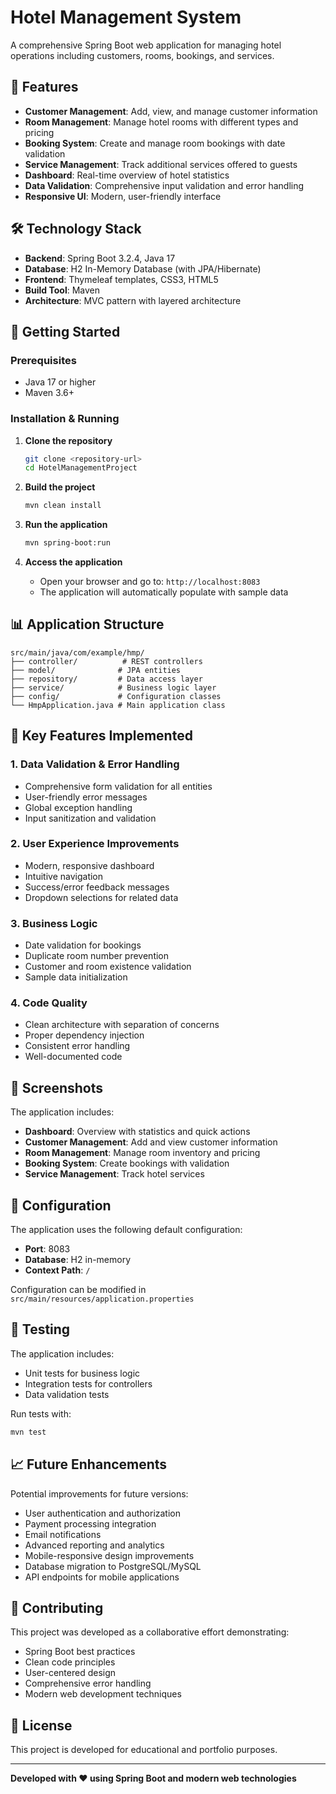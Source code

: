 # Hotel Management System

A comprehensive Spring Boot web application for managing hotel operations including customers, rooms, bookings, and services.

## 🏨 Features

- **Customer Management**: Add, view, and manage customer information
- **Room Management**: Manage hotel rooms with different types and pricing
- **Booking System**: Create and manage room bookings with date validation
- **Service Management**: Track additional services offered to guests
- **Dashboard**: Real-time overview of hotel statistics
- **Data Validation**: Comprehensive input validation and error handling
- **Responsive UI**: Modern, user-friendly interface

## 🛠️ Technology Stack

- **Backend**: Spring Boot 3.2.4, Java 17
- **Database**: H2 In-Memory Database (with JPA/Hibernate)
- **Frontend**: Thymeleaf templates, CSS3, HTML5
- **Build Tool**: Maven
- **Architecture**: MVC pattern with layered architecture

## 🚀 Getting Started

### Prerequisites

- Java 17 or higher
- Maven 3.6+

### Installation & Running

1. **Clone the repository**
   ```bash
   git clone <repository-url>
   cd HotelManagementProject
   ```

2. **Build the project**
   ```bash
   mvn clean install
   ```

3. **Run the application**
   ```bash
   mvn spring-boot:run
   ```

4. **Access the application**
   - Open your browser and go to: `http://localhost:8083`
   - The application will automatically populate with sample data

## 📊 Application Structure

```
src/main/java/com/example/hmp/
├── controller/          # REST controllers
├── model/              # JPA entities
├── repository/         # Data access layer
├── service/            # Business logic layer
├── config/             # Configuration classes
└── HmpApplication.java # Main application class
```

## 🎯 Key Features Implemented

### 1. **Data Validation & Error Handling**
- Comprehensive form validation for all entities
- User-friendly error messages
- Global exception handling
- Input sanitization and validation

### 2. **User Experience Improvements**
- Modern, responsive dashboard
- Intuitive navigation
- Success/error feedback messages
- Dropdown selections for related data

### 3. **Business Logic**
- Date validation for bookings
- Duplicate room number prevention
- Customer and room existence validation
- Sample data initialization

### 4. **Code Quality**
- Clean architecture with separation of concerns
- Proper dependency injection
- Consistent error handling
- Well-documented code

## 📱 Screenshots

The application includes:
- **Dashboard**: Overview with statistics and quick actions
- **Customer Management**: Add and view customer information
- **Room Management**: Manage room inventory and pricing
- **Booking System**: Create bookings with validation
- **Service Management**: Track hotel services

## 🔧 Configuration

The application uses the following default configuration:
- **Port**: 8083
- **Database**: H2 in-memory
- **Context Path**: `/`

Configuration can be modified in `src/main/resources/application.properties`

## 🧪 Testing

The application includes:
- Unit tests for business logic
- Integration tests for controllers
- Data validation tests

Run tests with:
```bash
mvn test
```

## 📈 Future Enhancements

Potential improvements for future versions:
- User authentication and authorization
- Payment processing integration
- Email notifications
- Advanced reporting and analytics
- Mobile-responsive design improvements
- Database migration to PostgreSQL/MySQL
- API endpoints for mobile applications

## 🤝 Contributing

This project was developed as a collaborative effort demonstrating:
- Spring Boot best practices
- Clean code principles
- User-centered design
- Comprehensive error handling
- Modern web development techniques

## 📄 License

This project is developed for educational and portfolio purposes.

---

**Developed with ❤️ using Spring Boot and modern web technologies** 